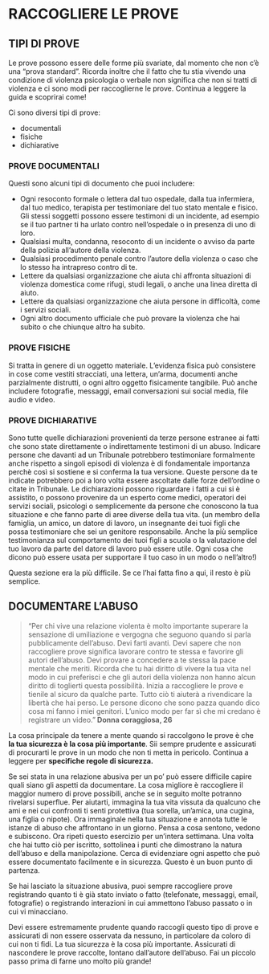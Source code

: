 <h1>RACCOGLIERE LE PROVE</h1>
<h2>TIPI DI PROVE</h2>
<p>Le prove possono essere delle forme più svariate, dal momento che non c’è una “prova standard”. Ricorda inoltre che il fatto che tu stia vivendo una condizione di violenza psicologia o verbale non significa che non si tratti di violenza e ci sono modi per raccoglierne le prove. Continua a leggere la guida e scoprirai come!</p>
<p>Ci sono diversi tipi di prove:</p>
<ul>
    <li>documentali</li>
    <li>fisiche</li>
    <li>dichiarative</li>
</ul>
<h3>PROVE DOCUMENTALI</h3>
<p>Questi sono alcuni tipi di documento che puoi includere:</p>
<ul>
    <li>Ogni resoconto formale o lettera dal tuo ospedale, dalla tua infermiera, dal tuo medico, terapista per testimoniare del tuo stato mentale e fisico. Gli stessi soggetti possono essere testimoni di un incidente, ad esempio se il tuo partner ti ha urlato contro nell’ospedale o in presenza di uno di loro.</li>
    <li>Qualsiasi multa, condanna, resoconto di un incidente o avviso da parte della polizia all’autore della violenza.</li>
    <li>Qualsiasi procedimento penale contro l’autore della violenza o caso che lo stesso ha intrapreso contro di te.</li>
    <li>Lettere da qualsiasi organizzazione che aiuta chi affronta situazioni di violenza domestica come rifugi, studi legali, o anche una linea diretta di aiuto.</li>
    <li>Lettere da qualsiasi organizzazione che aiuta persone in difficoltà, come i servizi sociali. </li>
    <li>Ogni altro documento ufficiale che può provare la violenza che hai subito o che chiunque altro ha subito.</li>
</ul>
<h3>PROVE FISICHE</h3>
<p>Si tratta in genere di un oggetto materiale. L’evidenza fisica può consistere in cose come vestiti stracciati, una lettera, un’arma, documenti anche parzialmente distrutti, o ogni altro oggetto fisicamente tangibile. Può anche includere fotografie, messaggi, email conversazioni sui social media, file audio e video.</p>
<h3>PROVE DICHIARATIVE</h3>
<p>Sono tutte quelle dichiarazioni provenienti da terze persone estranee ai fatti che sono state direttamente o indirettamente testimoni di un abuso.
Indicare persone che davanti ad un Tribunale potrebbero testimoniare formalmente anche rispetto a singoli episodi di violenza è di fondamentale importanza perchè così si sostiene e si conferma la tua versione. Queste persone da te indicate potrebbero poi a loro volta essere ascoltate dalle forze dell’ordine o citate in Tribunale.  
Le dichiarazioni possono riguardare i fatti a cui si è assistito, o possono provenire da un esperto come medici, operatori dei servizi sociali, psicologi o semplicemente da persone che conoscono la tua situazione e che fanno parte di aree diverse della tua vita. (un membro della famiglia, un amico, un datore di lavoro, un insegnante dei tuoi figli che possa testimoniare che sei un genitore responsabile. Anche la più semplice testimonianza sul comportamento dei tuoi figli a scuola o la valutazione del tuo lavoro da parte del datore di lavoro può essere utile. Ogni cosa che dicono può essere usata per supportare il tuo caso in un modo o nell’altro!)</p>
<p>Questa sezione era la più difficile. Se ce l’hai fatta fino a qui, il resto è più semplice.</p>
<h2>DOCUMENTARE  L’ABUSO</h2>
<blockquote>“Per chi vive una relazione violenta è molto importante superare la sensazione di umiliazione e vergogna che seguono quando si parla pubblicamente dell’abuso. Devi farti avanti. Devi sapere che non raccogliere prove significa lavorare contro te stessa e favorire gli autori dell’abuso. Devi provare a concedere a te stessa la pace mentale che meriti. Ricorda che tu hai diritto di vivere la tua vita nel modo in cui preferisci e che gli autori della violenza non hanno alcun diritto di toglierti questa possibilità. Inizia a raccogliere le prove e tienile al sicuro da qualche parte. Tutto ciò ti aiuterà a rivendicare la libertà che hai perso. Le persone dicono che sono pazza quando dico cosa mi fanno i miei genitori. L’unico modo per far sì che mi credano è registrare un video.”<strong> Donna coraggiosa, 26</strong></blockquote>
<p>La cosa principale da tenere a mente quando si raccolgono le prove è che <strong>la tua sicurezza è la cosa più importante</strong>. Sii sempre prudente e assicurati di procurarti le prove in un modo che non ti metta in pericolo. Continua a leggere per <strong>specifiche regole di sicurezza.</strong></p>
<p>Se sei stata in una relazione abusiva per un po’ può essere difficile capire quali siano gli aspetti da documentare. La cosa migliore è raccogliere il maggior numero di prove possibili, anche se in seguito molte potranno rivelarsi superflue. Per aiutarti, immagina la tua vita vissuta da qualcuno che ami e nei cui confronti ti senti protettiva (tua sorella, un’amica, una cugina, una figlia o nipote). Ora immaginale nella tua situazione e annota tutte le istanze di abuso che affrontano in un giorno. Pensa a cosa sentono, vedono e subiscono. Ora ripeti questo esercizio per un’intera settimana. Una volta che hai tutto ciò per iscritto, sottolinea i punti che dimostrano la natura dell’abuso e della manipolazione. Cerca di evidenziare ogni aspetto che può essere documentato facilmente e in sicurezza. Questo è un buon punto di partenza.</p>
<p>Se hai lasciato la situazione abusiva, puoi sempre raccogliere prove registrando quanto ti è già stato inviato o fatto (telefonate, messaggi, email, fotografie) o registrando interazioni in cui ammettono l’abuso passato o in cui vi minacciano.</p>
<p>Devi essere estremamente prudente quando raccogli questo tipo di prove e assicurati di non essere osservata da nessuno, in particolare da coloro di cui non ti fidi. La tua sicurezza è la cosa più importante. Assicurati di nascondere le prove raccolte, lontano dall’autore dell’abuso. Fai un piccolo passo prima di farne uno molto più grande!</p>
<p></p>